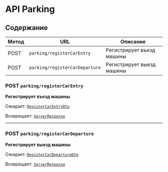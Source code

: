 # API Parking
## Содержание
| Метод | URL | Описание |
| ------------- | ------------- | ------------- |
| POST | `parking/registerCarEntry` | Регистрирует въезд машины |
| POST | `parking/registerCarDeparture` | Регистрирует выезд машины |

### POST `parking/registerCarEntry`
**Регистрирует въезд машины** <br>

Ожидает: [`RegisterCarEntryDto`](https://github.com/Mind-team/smart-parking-system-server/blob/master/src/parking/dto/register-car-entry.dto.ts)

Возвращает: [`ServerResponse`](https://github.com/Mind-team/smart-parking-system-server/blob/master/src/infrastructure/server-responses/server-response.interface.ts)

---

### POST `parking/registerCarDeparture`
**Регистрирует выезд машины** <br>

Ожидает: [`RegisterCarDepartureDto`](https://github.com/Mind-team/smart-parking-system-server/blob/master/src/parking/dto/register-car-departure.dto.ts)

Возвращает: [`ServerResponse`](https://github.com/Mind-team/smart-parking-system-server/blob/master/src/infrastructure/server-responses/server-response.interface.ts)
